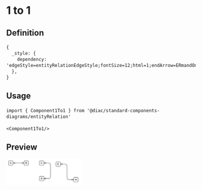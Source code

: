# 1 to 1

## Definition

```
{
  _style: { 
    dependency: 'edgeStyle=entityRelationEdgeStyle;fontSize=12;html=1;endArrow=ERmandOne;startArrow=ERmandOne;',
  },
}
```

## Usage

```
import { Component1To1 } from '@diac/standard-components-diagrams/entityRelation'

<Component1To1/>
```

## Preview

<img src="./component-1-to-1.png" width="200"/>
